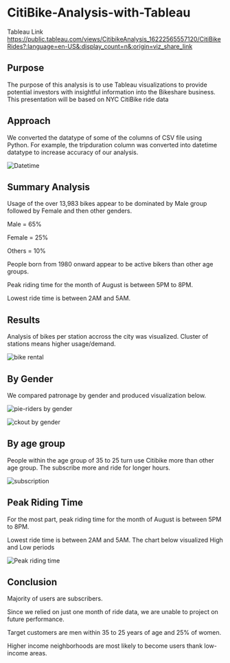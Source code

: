 # CitiBike-Analysis-with-Tableau


Tableau Link  https://public.tableau.com/views/CitibikeAnalysis_16222565557120/CitiBikeRides?:language=en-US&:display_count=n&:origin=viz_share_link


## Purpose


The purpose of this analysis is to use Tableau visualizations to provide potential investors with insightful information into the Bikeshare business. This presentation will be based on NYC CitiBike 
ride data

## Approach

We converted the datatype of some of the columns of CSV file using Python. For example, the tripduration column was converted into datetime datatype to increase accuracy of our analysis. 

![Datetime](https://user-images.githubusercontent.com/75961117/120230180-c67ebe80-c21c-11eb-920a-cd4806380010.PNG)



## Summary Analysis


Usage of the over 13,983 bikes appear to be dominated by Male group followed by Female and then other genders. 

Male = 65%

Female = 25%

Others = 10%

People born from 1980 onward appear to be active bikers than other age groups. 

Peak riding time for the month of August is between 5PM to 8PM.

Lowest ride time is between 2AM and 5AM.

## Results
Analysis of bikes per station accross the city was visualized. Cluster of stations means higher usage/demand. 

![bike rental](https://user-images.githubusercontent.com/75961117/120231142-c5e72780-c21e-11eb-86bb-193e8da46d3f.PNG)



## By Gender
We compared patronage by gender and produced visualization below. 

![pie-riders by gender](https://user-images.githubusercontent.com/75961117/120231493-83721a80-c21f-11eb-97e6-e78a330ef61e.PNG)


![ckout by gender](https://user-images.githubusercontent.com/75961117/120231663-d77cff00-c21f-11eb-9a17-5e9514e43a5a.PNG)



## By age group

People within the age group of 35 to 25 turn use Citibike more than other age group. The subscribe more and ride for longer hours.

![subscription](https://user-images.githubusercontent.com/75961117/120231827-3d698680-c220-11eb-92ba-5e9bbc095f4a.PNG)


## Peak Riding Time

For the most part, peak riding time for the month of August is between 5PM to 8PM.

Lowest ride time is between 2AM and 5AM. The chart below visualized High and Low periods


![Peak riding time](https://user-images.githubusercontent.com/75961117/120232525-b74e3f80-c221-11eb-9b49-571dcbf44ffc.PNG)



## Conclusion

Majority of users are subscribers.

Since we relied on just one month of ride data, we are unable to project on future performance. 

Target customers are men within 35 to 25 years of age and 25% of women. 

Higher income neighborhoods are most likely to become users thank low-income areas. 


